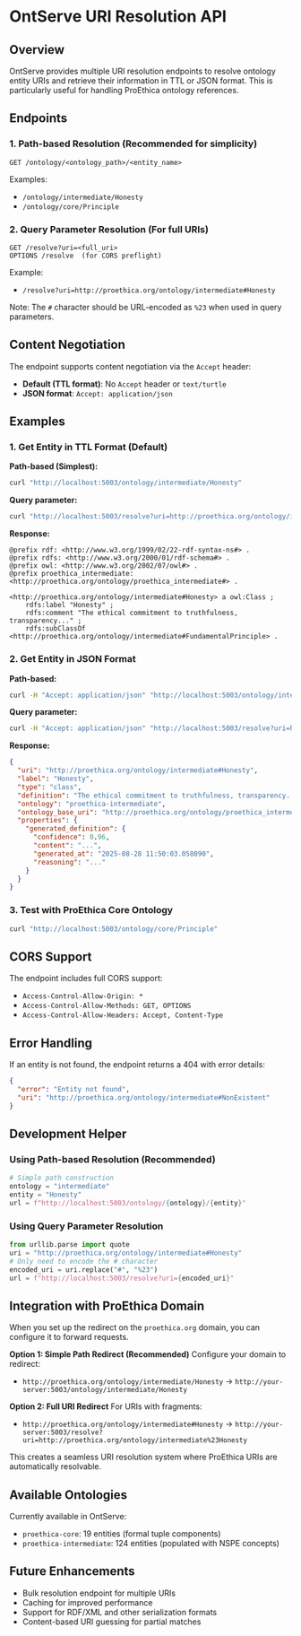 # OntServe URI Resolution API

## Overview
OntServe provides multiple URI resolution endpoints to resolve ontology entity URIs and retrieve their information in TTL or JSON format. This is particularly useful for handling ProEthica ontology references.

## Endpoints

### 1. Path-based Resolution (Recommended for simplicity)
```
GET /ontology/<ontology_path>/<entity_name>
```

Examples:
- `/ontology/intermediate/Honesty`
- `/ontology/core/Principle`

### 2. Query Parameter Resolution (For full URIs)
```
GET /resolve?uri=<full_uri>
OPTIONS /resolve  (for CORS preflight)
```

Example:
- `/resolve?uri=http://proethica.org/ontology/intermediate#Honesty`

Note: The `#` character should be URL-encoded as `%23` when used in query parameters.

## Content Negotiation
The endpoint supports content negotiation via the `Accept` header:

- **Default (TTL format)**: No `Accept` header or `text/turtle`
- **JSON format**: `Accept: application/json`

## Examples

### 1. Get Entity in TTL Format (Default)

**Path-based (Simplest):**
```bash
curl "http://localhost:5003/ontology/intermediate/Honesty"
```

**Query parameter:**
```bash
curl "http://localhost:5003/resolve?uri=http://proethica.org/ontology/intermediate%23Honesty"
```

**Response:**
```turtle
@prefix rdf: <http://www.w3.org/1999/02/22-rdf-syntax-ns#> .
@prefix rdfs: <http://www.w3.org/2000/01/rdf-schema#> .
@prefix owl: <http://www.w3.org/2002/07/owl#> .
@prefix proethica_intermediate: <http://proethica.org/ontology/proethica_intermediate#> .

<http://proethica.org/ontology/intermediate#Honesty> a owl:Class ;
    rdfs:label "Honesty" ;
    rdfs:comment "The ethical commitment to truthfulness, transparency..." ;
    rdfs:subClassOf <http://proethica.org/ontology/intermediate#FundamentalPrinciple> .
```

### 2. Get Entity in JSON Format

**Path-based:**
```bash
curl -H "Accept: application/json" "http://localhost:5003/ontology/intermediate/Honesty"
```

**Query parameter:**
```bash
curl -H "Accept: application/json" "http://localhost:5003/resolve?uri=http://proethica.org/ontology/intermediate%23Honesty"
```

**Response:**
```json
{
  "uri": "http://proethica.org/ontology/intermediate#Honesty",
  "label": "Honesty",
  "type": "class",
  "definition": "The ethical commitment to truthfulness, transparency...",
  "ontology": "proethica-intermediate",
  "ontology_base_uri": "http://proethica.org/ontology/proethica_intermediate#",
  "properties": {
    "generated_definition": {
      "confidence": 0.96,
      "content": "...",
      "generated_at": "2025-08-28 11:50:03.058090",
      "reasoning": "..."
    }
  }
}
```

### 3. Test with ProEthica Core Ontology
```bash
curl "http://localhost:5003/ontology/core/Principle"
```

## CORS Support
The endpoint includes full CORS support:
- `Access-Control-Allow-Origin: *`
- `Access-Control-Allow-Methods: GET, OPTIONS`
- `Access-Control-Allow-Headers: Accept, Content-Type`

## Error Handling
If an entity is not found, the endpoint returns a 404 with error details:

```json
{
  "error": "Entity not found",
  "uri": "http://proethica.org/ontology/intermediate#NonExistent"
}
```

## Development Helper

### Using Path-based Resolution (Recommended)
```python
# Simple path construction
ontology = "intermediate"
entity = "Honesty"
url = f"http://localhost:5003/ontology/{ontology}/{entity}"
```

### Using Query Parameter Resolution
```python
from urllib.parse import quote
uri = "http://proethica.org/ontology/intermediate#Honesty"
# Only need to encode the # character
encoded_uri = uri.replace("#", "%23")
url = f"http://localhost:5003/resolve?uri={encoded_uri}"
```

## Integration with ProEthica Domain
When you set up the redirect on the `proethica.org` domain, you can configure it to forward requests.

**Option 1: Simple Path Redirect (Recommended)**
Configure your domain to redirect:
- `http://proethica.org/ontology/intermediate/Honesty` → `http://your-server:5003/ontology/intermediate/Honesty`

**Option 2: Full URI Redirect**
For URIs with fragments:
- `http://proethica.org/ontology/intermediate#Honesty` → `http://your-server:5003/resolve?uri=http://proethica.org/ontology/intermediate%23Honesty`

This creates a seamless URI resolution system where ProEthica URIs are automatically resolvable.

## Available Ontologies
Currently available in OntServe:
- `proethica-core`: 19 entities (formal tuple components)
- `proethica-intermediate`: 124 entities (populated with NSPE concepts)

## Future Enhancements
- Bulk resolution endpoint for multiple URIs
- Caching for improved performance
- Support for RDF/XML and other serialization formats
- Content-based URI guessing for partial matches
